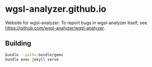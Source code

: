 # wgsl-analyzer.github.io

Website for wgsl-analyzer. To report bugs in wgsl-analyzer itself, see <https://github.com/wgsl-analyzer/wgsl-analyzer>.

## Building

```bash
bundle --path=.bundle/gems
bundle exec jekyll serve
```
